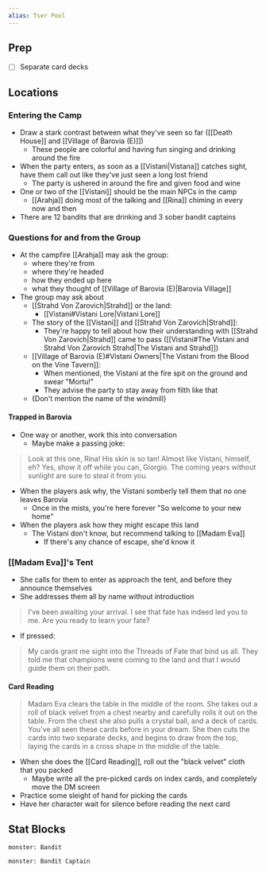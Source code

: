 ```yaml
---
alias: Tser Pool
---
```

## Prep
- [ ] Separate card decks

## Locations
### Entering the Camp
- Draw a stark contrast between what they've seen so far ([[Death House]] and [[Village of Barovia (E)]])
	- These people are colorful and having fun singing and drinking around the fire
- When the party enters, as soon as a [[Vistani|Vistana]] catches sight, have them call out like they've just seen a long lost friend
	- The party is ushered in around the fire and given food and wine
- One or two of the [[Vistani]] should be the main NPCs in the camp
	- [[Arahja]] doing most of the talking and [[Rina]] chiming in every now and then
- There are 12 bandits that are drinking and 3 sober bandit captains

### Questions for and from the Group
- At the campfire [[Arahja]] may ask the group:
	- where they're from
	- where they're headed
	- how they ended up here
	- what they thought of [[Village of Barovia (E)|Barovia Village]]
- The group may ask about
	- [[Strahd Von Zarovich|Strahd]] or the land:
		- [[Vistani#Vistani Lore|Vistani Lore]]
	- The story of the [[Vistani]] and [[Strahd Von Zarovich|Strahd]]:
		- They're happy to tell about how their understanding with [[Strahd Von Zarovich|Strahd]] came to pass ([[Vistani#The Vistani and Strahd Von Zarovich Strahd|The Vistani and Strahd]])
	- [[Village of Barovia (E)#Vistani Owners|The Vistani from the Blood on the Vine Tavern]]:
		- When mentioned, the Vistani at the fire spit on the ground and swear "Mortu!"
		- They advise the party to stay away from filth like that
	- {Don't mention the name of the windmill}

#### Trapped in Barovia
- One way or another, work this into conversation
	- Maybe make a passing joke:
 
>Look at this one, Rina! His skin is so tan! Almost like Vistani, himself, eh?
>Yes, show it off while you can, Giorgio. The coming years without sunlight are sure to steal it from you.

- When the players ask why, the Vistani somberly tell them that no one leaves Barovia
	- Once in the mists, you're here forever "So welcome to your new home"
- When the players ask how they might escape this land
	- The Vistani don't know, but recommend talking to [[Madam Eva]]
		- If there's any chance of escape, she'd know it

### [[Madam Eva]]'s Tent
- She calls for them to enter as approach the tent, and before they announce themselves
- She addresses them all by name without introduction
>I've been awaiting your arrival. I see that fate has indeed led you to me. Are you ready to learn your fate?

- If pressed:
>My cards grant me sight into the Threads of Fate that bind us all. They told me that champions were coming to the land and that I would guide them on their path.

#### Card Reading
>Madam Eva clears the table in the middle of the room. She takes out a roll of black velvet from a chest nearby and carefully rolls it out on the table. From the chest she also pulls a crystal ball, and a deck of cards. You've all seen these cards before in your dream. She then cuts the cards into two separate decks, and begins to draw from the top, laying the cards in a cross shape in the middle of the table.
- When she does the [[Card Reading]], roll out the "black velvet" cloth that you packed
	- Maybe write all the pre-picked cards on index cards, and completely move the DM screen
- Practice some sleight of hand for picking the cards
- Have her character wait for silence before reading the next card


## Stat Blocks
```statblock
monster: Bandit
```

```statblock
monster: Bandit Captain
```